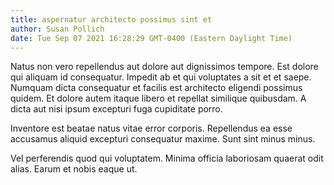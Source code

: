 ```yaml
---
title: aspernatur architecto possimus sint et
author: Susan Pollich
date: Tue Sep 07 2021 16:28:29 GMT-0400 (Eastern Daylight Time)
---
```

Natus non vero repellendus aut dolore aut dignissimos tempore. Est dolore qui aliquam id consequatur. Impedit ab et qui voluptates a sit et et saepe. Numquam dicta consequatur et facilis est architecto eligendi possimus quidem. Et dolore autem itaque libero et repellat similique quibusdam. A dicta aut nisi ipsum excepturi fuga cupiditate porro.

 Inventore est beatae natus vitae error corporis. Repellendus ea esse accusamus aliquid excepturi consequatur maxime. Sunt sint minus minus.

 Vel perferendis quod qui voluptatem. Minima officia laboriosam quaerat odit alias. Earum et nobis eaque ut.